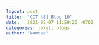 ```yaml
---
layout: post
title:  "CIT 481 Blog 10"
date:   2021-05-07 11:59:25 -0700
categories: jekyll blogs
auther: "Namtae"
---
```





